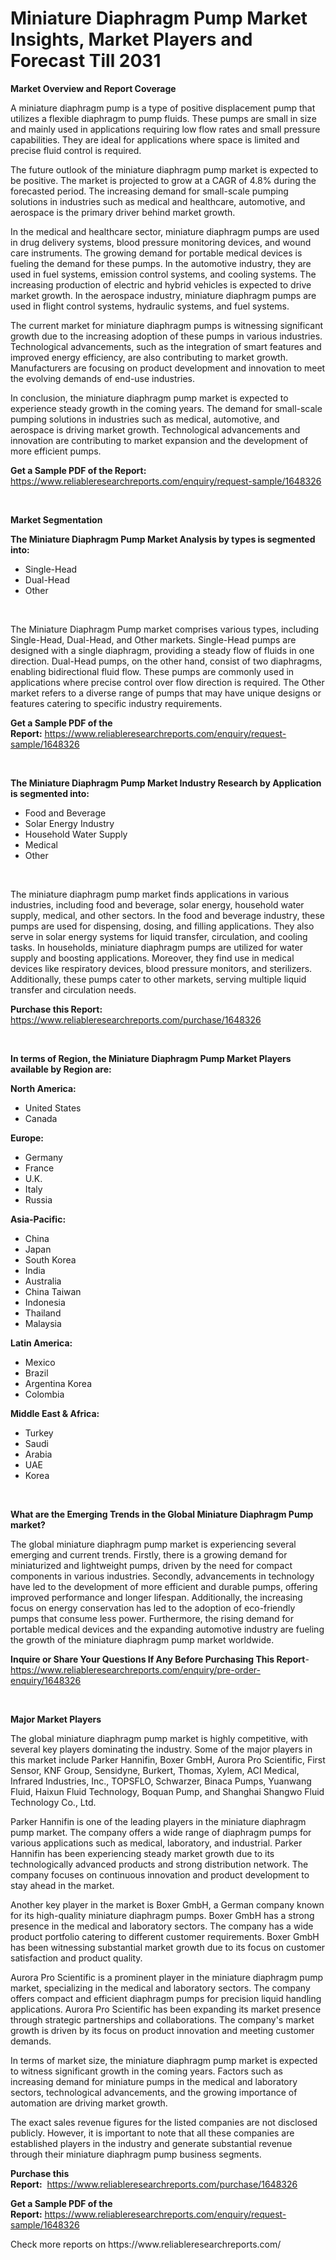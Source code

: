 <p><h1>Miniature Diaphragm Pump Market Insights, Market Players and Forecast Till 2031</h1></p><p><strong>Market Overview and Report Coverage</strong></p>
<p><p>A miniature diaphragm pump is a type of positive displacement pump that utilizes a flexible diaphragm to pump fluids. These pumps are small in size and mainly used in applications requiring low flow rates and small pressure capabilities. They are ideal for applications where space is limited and precise fluid control is required.</p><p>The future outlook of the miniature diaphragm pump market is expected to be positive. The market is projected to grow at a CAGR of 4.8% during the forecasted period. The increasing demand for small-scale pumping solutions in industries such as medical and healthcare, automotive, and aerospace is the primary driver behind market growth. </p><p>In the medical and healthcare sector, miniature diaphragm pumps are used in drug delivery systems, blood pressure monitoring devices, and wound care instruments. The growing demand for portable medical devices is fueling the demand for these pumps. In the automotive industry, they are used in fuel systems, emission control systems, and cooling systems. The increasing production of electric and hybrid vehicles is expected to drive market growth. In the aerospace industry, miniature diaphragm pumps are used in flight control systems, hydraulic systems, and fuel systems.</p><p>The current market for miniature diaphragm pumps is witnessing significant growth due to the increasing adoption of these pumps in various industries. Technological advancements, such as the integration of smart features and improved energy efficiency, are also contributing to market growth. Manufacturers are focusing on product development and innovation to meet the evolving demands of end-use industries.</p><p>In conclusion, the miniature diaphragm pump market is expected to experience steady growth in the coming years. The demand for small-scale pumping solutions in industries such as medical, automotive, and aerospace is driving market growth. Technological advancements and innovation are contributing to market expansion and the development of more efficient pumps.</p></p>
<p><strong>Get a Sample PDF of the Report:</strong> <a href="https://www.reliableresearchreports.com/enquiry/request-sample/1648326">https://www.reliableresearchreports.com/enquiry/request-sample/1648326</a></p>
<p>&nbsp;</p>
<p><strong>Market Segmentation</strong></p>
<p><strong>The Miniature Diaphragm Pump Market Analysis by types is segmented into:</strong></p>
<p><ul><li>Single-Head</li><li>Dual-Head</li><li>Other</li></ul></p>
<p>&nbsp;</p>
<p><p>The Miniature Diaphragm Pump market comprises various types, including Single-Head, Dual-Head, and Other markets. Single-Head pumps are designed with a single diaphragm, providing a steady flow of fluids in one direction. Dual-Head pumps, on the other hand, consist of two diaphragms, enabling bidirectional fluid flow. These pumps are commonly used in applications where precise control over flow direction is required. The Other market refers to a diverse range of pumps that may have unique designs or features catering to specific industry requirements.</p></p>
<p><strong>Get a Sample PDF of the Report:</strong>&nbsp;<a href="https://www.reliableresearchreports.com/enquiry/request-sample/1648326">https://www.reliableresearchreports.com/enquiry/request-sample/1648326</a></p>
<p>&nbsp;</p>
<p><strong>The Miniature Diaphragm Pump Market Industry Research by Application is segmented into:</strong></p>
<p><ul><li>Food and Beverage</li><li>Solar Energy Industry</li><li>Household Water Supply</li><li>Medical</li><li>Other</li></ul></p>
<p>&nbsp;</p>
<p><p>The miniature diaphragm pump market finds applications in various industries, including food and beverage, solar energy, household water supply, medical, and other sectors. In the food and beverage industry, these pumps are used for dispensing, dosing, and filling applications. They also serve in solar energy systems for liquid transfer, circulation, and cooling tasks. In households, miniature diaphragm pumps are utilized for water supply and boosting applications. Moreover, they find use in medical devices like respiratory devices, blood pressure monitors, and sterilizers. Additionally, these pumps cater to other markets, serving multiple liquid transfer and circulation needs.</p></p>
<p><strong>Purchase this Report:</strong>&nbsp; <a href="https://www.reliableresearchreports.com/purchase/1648326">https://www.reliableresearchreports.com/purchase/1648326</a></p>
<p>&nbsp;</p>
<p><strong>In terms of Region, the Miniature Diaphragm Pump Market Players available by Region are:</strong></p>
<p>
    <p> <strong> North America: </strong>
        <ul>
            <li>United States</li>
            <li>Canada</li>
        </ul>
        </p> 
    <p> <strong> Europe: </strong>
        <ul>
            <li>Germany</li>
            <li>France</li>
            <li>U.K.</li>
            <li>Italy</li>
            <li>Russia</li>
        </ul>
        </p> 
    <p> <strong> Asia-Pacific: </strong>
        <ul>
            <li>China</li>
            <li>Japan</li>
            <li>South Korea</li>
            <li>India</li>
            <li>Australia</li>
            <li>China Taiwan</li>
            <li>Indonesia</li>
            <li>Thailand</li>
            <li>Malaysia</li>
        </ul>
        </p> 
    <p> <strong> Latin America: </strong>
        <ul>
            <li>Mexico</li>
            <li>Brazil</li>
            <li>Argentina Korea</li>
            <li>Colombia</li>
        </ul>
        </p> 
    <p> <strong> Middle East & Africa: </strong>
        <ul>
            <li>Turkey</li>
            <li>Saudi</li>
            <li>Arabia</li>
            <li>UAE</li>
            <li>Korea</li>
        </ul>
    </p>
    </p>
<p>&nbsp;</p>
<p><strong>What are the Emerging Trends in the Global Miniature Diaphragm Pump market?</strong></p>
<p><p>The global miniature diaphragm pump market is experiencing several emerging and current trends. Firstly, there is a growing demand for miniaturized and lightweight pumps, driven by the need for compact components in various industries. Secondly, advancements in technology have led to the development of more efficient and durable pumps, offering improved performance and longer lifespan. Additionally, the increasing focus on energy conservation has led to the adoption of eco-friendly pumps that consume less power. Furthermore, the rising demand for portable medical devices and the expanding automotive industry are fueling the growth of the miniature diaphragm pump market worldwide.</p></p>
<p><strong>Inquire or Share Your Questions If Any Before Purchasing This Report</strong>- <a href="https://www.reliableresearchreports.com/enquiry/pre-order-enquiry/1648326">https://www.reliableresearchreports.com/enquiry/pre-order-enquiry/1648326</a></p>
<p>&nbsp;</p>
<p><strong>Major Market Players</strong></p>
<p><p>The global miniature diaphragm pump market is highly competitive, with several key players dominating the industry. Some of the major players in this market include Parker Hannifin, Boxer GmbH, Aurora Pro Scientific, First Sensor, KNF Group, Sensidyne, Burkert, Thomas, Xylem, ACI Medical, Infrared Industries, Inc., TOPSFLO, Schwarzer, Binaca Pumps, Yuanwang Fluid, Haixun Fluid Technology, Boquan Pump, and Shanghai Shangwo Fluid Technology Co., Ltd.</p><p>Parker Hannifin is one of the leading players in the miniature diaphragm pump market. The company offers a wide range of diaphragm pumps for various applications such as medical, laboratory, and industrial. Parker Hannifin has been experiencing steady market growth due to its technologically advanced products and strong distribution network. The company focuses on continuous innovation and product development to stay ahead in the market.</p><p>Another key player in the market is Boxer GmbH, a German company known for its high-quality miniature diaphragm pumps. Boxer GmbH has a strong presence in the medical and laboratory sectors. The company has a wide product portfolio catering to different customer requirements. Boxer GmbH has been witnessing substantial market growth due to its focus on customer satisfaction and product quality.</p><p>Aurora Pro Scientific is a prominent player in the miniature diaphragm pump market, specializing in the medical and laboratory sectors. The company offers compact and efficient diaphragm pumps for precision liquid handling applications. Aurora Pro Scientific has been expanding its market presence through strategic partnerships and collaborations. The company's market growth is driven by its focus on product innovation and meeting customer demands.</p><p>In terms of market size, the miniature diaphragm pump market is expected to witness significant growth in the coming years. Factors such as increasing demand for miniature pumps in the medical and laboratory sectors, technological advancements, and the growing importance of automation are driving market growth.</p><p>The exact sales revenue figures for the listed companies are not disclosed publicly. However, it is important to note that all these companies are established players in the industry and generate substantial revenue through their miniature diaphragm pump business segments.</p></p>
<p><strong>Purchase this Report:</strong>&nbsp;&nbsp;<a href="https://www.reliableresearchreports.com/purchase/1648326">https://www.reliableresearchreports.com/purchase/1648326</a></p>
<p></p>
<p><strong>Get a Sample PDF of the Report:</strong>&nbsp;<a href="https://www.reliableresearchreports.com/enquiry/request-sample/1648326">https://www.reliableresearchreports.com/enquiry/request-sample/1648326</a></p>
<p>Check more reports on https://www.reliableresearchreports.com/</p>